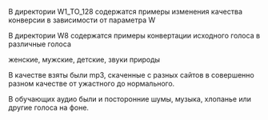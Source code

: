 В директории W1_TO_128 содержатся примеры изменения качества конверсии в зависимости от параметра W

В директории W8 содержатся примеры конвертации исходного голоса в различные голоса

женские,
мужские,
детские,
звуки природы

В качестве взяты были mp3, скаченные с разных сайтов в совершенно разном качестве от ужастного до нормального.

В обучающих аудио были и посторонние шумы, музыка, хлопанье или другие голоса на фоне.

